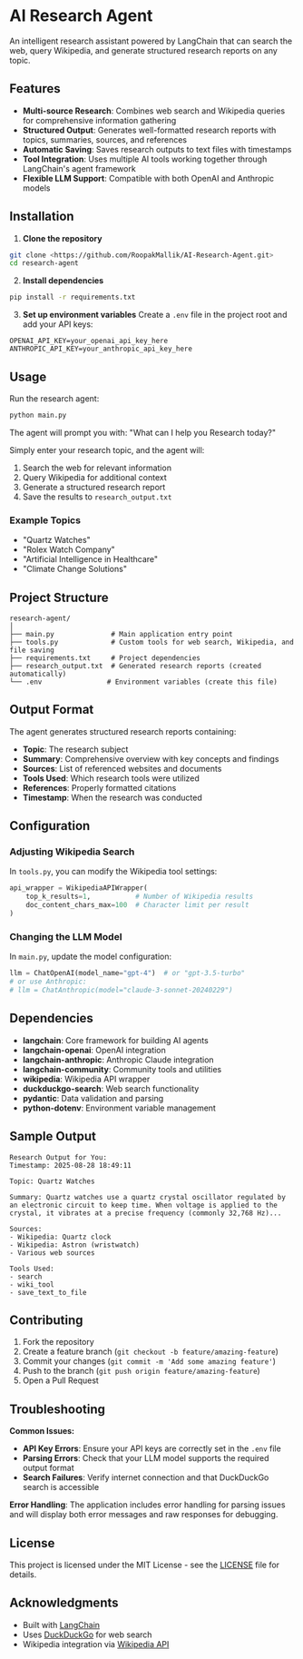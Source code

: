 # AI Research Agent

An intelligent research assistant powered by LangChain that can search the web, query Wikipedia, and generate structured research reports on any topic.

## Features

- **Multi-source Research**: Combines web search and Wikipedia queries for comprehensive information gathering
- **Structured Output**: Generates well-formatted research reports with topics, summaries, sources, and references
- **Automatic Saving**: Saves research outputs to text files with timestamps
- **Tool Integration**: Uses multiple AI tools working together through LangChain's agent framework
- **Flexible LLM Support**: Compatible with both OpenAI and Anthropic models

## Installation

1. **Clone the repository**
```bash
git clone <https://github.com/RoopakMallik/AI-Research-Agent.git>
cd research-agent
```

2. **Install dependencies**
```bash
pip install -r requirements.txt
```

3. **Set up environment variables**
Create a `.env` file in the project root and add your API keys:
```env
OPENAI_API_KEY=your_openai_api_key_here
ANTHROPIC_API_KEY=your_anthropic_api_key_here
```

## Usage

Run the research agent:
```bash
python main.py
```

The agent will prompt you with: "What can I help you Research today?"

Simply enter your research topic, and the agent will:
1. Search the web for relevant information
2. Query Wikipedia for additional context
3. Generate a structured research report
4. Save the results to `research_output.txt`

### Example Topics
- "Quartz Watches" 
- "Rolex Watch Company"
- "Artificial Intelligence in Healthcare"
- "Climate Change Solutions"

## Project Structure

```
research-agent/
│
├── main.py              # Main application entry point
├── tools.py             # Custom tools for web search, Wikipedia, and file saving
├── requirements.txt     # Project dependencies
├── research_output.txt  # Generated research reports (created automatically)
└── .env                # Environment variables (create this file)
```

## Output Format

The agent generates structured research reports containing:

- **Topic**: The research subject
- **Summary**: Comprehensive overview with key concepts and findings
- **Sources**: List of referenced websites and documents
- **Tools Used**: Which research tools were utilized
- **References**: Properly formatted citations
- **Timestamp**: When the research was conducted

## Configuration

### Adjusting Wikipedia Search
In `tools.py`, you can modify the Wikipedia tool settings:
```python
api_wrapper = WikipediaAPIWrapper(
    top_k_results=1,           # Number of Wikipedia results
    doc_content_chars_max=100  # Character limit per result
)
```

### Changing the LLM Model
In `main.py`, update the model configuration:
```python
llm = ChatOpenAI(model_name="gpt-4")  # or "gpt-3.5-turbo"
# or use Anthropic:
# llm = ChatAnthropic(model="claude-3-sonnet-20240229")
```

## Dependencies

- **langchain**: Core framework for building AI agents
- **langchain-openai**: OpenAI integration
- **langchain-anthropic**: Anthropic Claude integration  
- **langchain-community**: Community tools and utilities
- **wikipedia**: Wikipedia API wrapper
- **duckduckgo-search**: Web search functionality
- **pydantic**: Data validation and parsing
- **python-dotenv**: Environment variable management

## Sample Output

```
Research Output for You: 
Timestamp: 2025-08-28 18:49:11

Topic: Quartz Watches

Summary: Quartz watches use a quartz crystal oscillator regulated by an electronic circuit to keep time. When voltage is applied to the crystal, it vibrates at a precise frequency (commonly 32,768 Hz)...

Sources: 
- Wikipedia: Quartz clock
- Wikipedia: Astron (wristwatch)
- Various web sources

Tools Used: 
- search
- wiki_tool
- save_text_to_file
```

## Contributing

1. Fork the repository
2. Create a feature branch (`git checkout -b feature/amazing-feature`)
3. Commit your changes (`git commit -m 'Add some amazing feature'`)
4. Push to the branch (`git push origin feature/amazing-feature`)
5. Open a Pull Request

## Troubleshooting

**Common Issues:**

- **API Key Errors**: Ensure your API keys are correctly set in the `.env` file
- **Parsing Errors**: Check that your LLM model supports the required output format
- **Search Failures**: Verify internet connection and that DuckDuckGo search is accessible

**Error Handling**: The application includes error handling for parsing issues and will display both error messages and raw responses for debugging.

## License

This project is licensed under the MIT License - see the [LICENSE](LICENSE) file for details.

## Acknowledgments

- Built with [LangChain](https://python.langchain.com/)
- Uses [DuckDuckGo](https://duckduckgo.com/) for web search
- Wikipedia integration via [Wikipedia API](https://www.mediawiki.org/wiki/API:Main_page)
